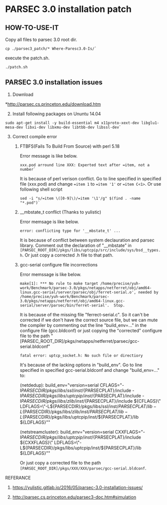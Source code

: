 # PARSEC 3.0 installation patch

## HOW-TO-USE-IT

Copy all files to parsec 3.0 root dir.

```
cp ./parsec3_patch/* Where-Paresc3.0-Is/`
```

execute the patch.sh.

```
./patch.sh
```

## PARSEC 3.0 installation issues

1. Download

*http://parsec.cs.princeton.edu/download.htm

2. Install following packages on Ununtu 14.04

```
sudo apt-get install -y build-essential m4 x11proto-xext-dev libglu1-mesa-dev libxi-dev libxmu-dev libtbb-dev libssl-dev`
```

3. Correct compile error

    1) FTBFS(Fails To Build From Source) with perl 5.18
    
        Error message is like below.

        ```
        xxx.pod arround line XXX: Experted text after =item, not a number`
        ```
        
        It is because of perl verison conflict. Go to line specified in specified file (xxx.pod) and change `=item 1` to `=item '1'` or `=item C<1>`. Or use following shell script

        ```
        sed -i "s/=item \([0-9]\)/=item '\1'/g" $(find . -name "*.pod")`
        ```
        
    2) __mbstate_t conflict (Thanks to yulistic)
    
        Error memsage is like below.

        ```
        error: conflicting type for '__mbstate_t' ...
        ```
        
        It is because of conflict between system declauration and parsec library. Comment out the declaration of "__mbstate" in `[PARSEC_ROOT_DIR]/pkgs/libs/uptcpip/src/include/sys/bsd__types.h`. Or just copy a corrected .h file to that path.

    3) gcc-serial configure file incorrections
    
        Error memssage is like below.

        ```
        make[1]: *** No rule to make target /home/precise/yuh-work/Benchmark/parsec-3.0/pkgs/netapps/netferret/obj/amd64-linux.gcc-serial/server/parsec/obj/ferret-serial.o', needed by /home/precise/yuh-work/Benchmark/parsec-3.0/pkgs/netapps/netferret/obj/amd64-linux.gcc-serial/server/parsec/bin/ferret-serial'.  Stop.
        ```
        
        It is because of the missing file "ferrect-serial.c". So it can't be corrected if we don't have the correct source file, but we can mute the compiler by commenting out the line "build_env=..." in the configure file (gcc.bldconf) or just copying the "corrected" configure file to the path "[PARSEC_ROOT_DIR]/pkgs/netapps/netferret/parsec/gcc-serial.bldconf"

        ```
        fatal error: uptcp_socket.h: No such file or directiory
        ```
        
        It's because of the lacking options in "build_env". Go to line specified in specified gcc-serial.bldconf and change "build_env=..." to:

        (netdedup): build_env="version=serial CFLAGS=\"-I${PARSECDIR}/pkgs/libs/ssl/inst/${PARSECPLAT}/include -I${PARSECDIR}/pkgs/libs/uptcpip/inst/${PARSECPLAT}/include -I${PARSECDIR}/pkgs/libs/zlib/inst/${PARSECPLAT}/include ${CFLAGS}\" LDFLAGS=\"-L${PARSECDIR}/pkgs/libs/ssl/inst/${PARSECPLAT}/lib -L${PARSECDIR}/pkgs/libs/zlib/inst/${PARSECPLAT}/lib -L${PARSECDIR}/pkgs/libs/uptcpip/inst/${PARSECPLAT}/lib ${LDFLAGS}\""

        (netstreamcluster): build_env="version=serial CXXFLAGS=\"-I${PARSECDIR}/pkgs/libs/uptcpip/inst/${PARSECPLAT}/include ${CXXFLAGS}\" LDFLAGS=\"-L${PARSECDIR}/pkgs/libs/uptcpip/inst/${PARSECPLAT}/lib ${LDFLAGS}\""
        
        Or just copy a corrected file to the path `[PARSEC_ROOT_DIR]/pkgs/XXX/XXX/parsec/gcc-serial.bldconf`.

REFERANCE

1. https://yulistic.gitlab.io/2016/05/parsec-3.0-installation-issues/

2. http://parsec.cs.princeton.edu/parsec3-doc.htm#simulation        
   
